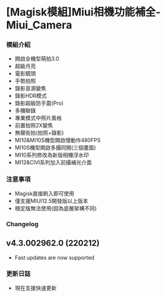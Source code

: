 # [Magisk模組]Miui相機功能補全-Miui_Camera
### 模組介紹
- 開啟全機型萌拍3.0
- 超級月亮
- 電影鏡頭
- 手勢拍照
- 錄影音源變焦
- 錄影HDR模式
- 錄影超級防手震(Pro)
- 多機聯錄
- 專業模式中照片風格
- 前置拍照2X變焦
- 無聲街拍(拍照+錄影)
- MI10&MI10S機型開啟慢動作480FPS
- MI10S機型開啟多攝同開(三個畫面)
- MI10系列修改為新版相機浮水印
- MI12&CIVI系列加入前攝補光介面

### 注意事項
- Magisk直接刷入即可使用
- 僅支援MIUI12.5開發版以上版本
- 穩定版無法使用(因為底層架構不同)

### Changelog
## v4.3.002962.0 (220212)
- Fast updates are now supported

### 更新日誌
- 現在支援快速更新
